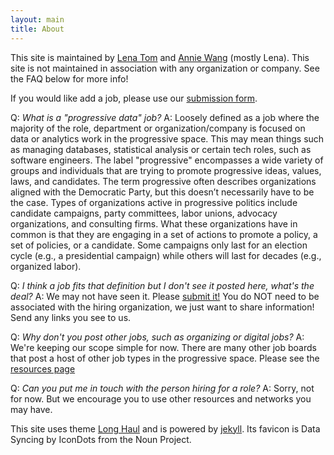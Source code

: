 ```yaml
---
layout: main
title: About
---
```


This site is maintained by [Lena Tom](mailto:lena@progressivedatajobs.org) and [Annie Wang](mailto:annie@progressivedatajobs.org) (mostly Lena). This site is not maintained in association with any organization or company. See the FAQ below for more info!

If you would like add a job, please use our [submission form](/submit/).

Q: *What is a "progressive data" job?*
A: Loosely defined as a job where the majority of the role, department or organization/company is focused on data or analytics work in the progressive space. This may mean things such as managing databases, statistical analysis or certain tech roles, such as software engineers. 
The label "progressive" encompasses a wide variety of groups and individuals that are trying to promote progressive ideas, values, laws, and candidates. The term progressive often describes organizations aligned with the Democratic Party, but this doesn’t necessarily have to be the case. Types of organizations active in progressive politics include candidate campaigns, party committees, labor unions, advocacy organizations, and consulting firms. What these organizations have in common is that they are engaging in a set of actions to promote a policy, a set of policies, or a candidate. Some campaigns only last for an election cycle (e.g., a presidential campaign) while others will last for decades (e.g., organized labor).

Q: *I think a job fits that definition but I don't see it posted here, what's the deal?*
A: We may not have seen it. Please [submit it!](/submit/) You do NOT need to be associated with the hiring organization, we just want to share information! Send any links you see to us.

Q: *Why don't you post other jobs, such as organizing or digital jobs?*
A: We're keeping our scope simple for now. There are many other job boards that post a host of other job types in the progressive space. Please see the [resources page](/resources/)

Q: *Can you put me in touch with the person hiring for a role?*
A: Sorry, not for now. But we encourage you to use other resources and networks you may have.


This site uses theme 
<a href="https://github.com/brianmaierjr/long-haul">Long Haul</a> and is powered by <a href="https://github.com/jekyll/jekyll">jekyll</a>. Its favicon is Data Syncing by IconDots from the Noun Project.


